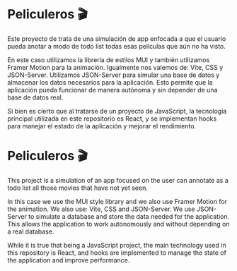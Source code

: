 # Peliculeros 🎬

Este proyecto de trata de una simulación de app enfocada a que el usuario pueda anotar a modo de todo list todas esas películas que aún no ha visto. 

En este caso utilizamos la librería de estilos MUI y también utilizamos Framer Motion para la animación. Igualmente nos valemos de: Vite, CSS y JSON-Server. Utilizamos JSON-Server para simular una base de datos y almacenar los datos necesarios para la aplicación. Esto permite que la aplicación pueda funcionar de manera autónoma y sin depender de una base de datos real.

Si bien es cierto que al tratarse de un proyecto de JavaScript, la tecnología principal utilizada en este repositorio es React, y se implementan hooks para manejar el estado de la aplicación y mejorar el rendimiento.

# Peliculeros 🎬

This project is a simulation of an app focused on the user can annotate as a todo list all those movies that have not yet seen. 

In this case we use the MUI style library and we also use Framer Motion for the animation. We also use: Vite, CSS and JSON-Server. We use JSON-Server to simulate a database and store the data needed for the application. This allows the application to work autonomously and without depending on a real database.

While it is true that being a JavaScript project, the main technology used in this repository is React, and hooks are implemented to manage the state of the application and improve performance.
